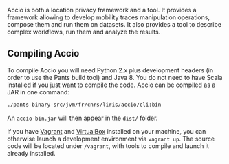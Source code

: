 Accio is both a location privacy framework and a tool.
It provides a framework allowing to develop mobility traces manipulation operations, compose them and run them on datasets.
It also provides a tool to describe complex workflows, run them and analyze the results.

Compiling Accio
---------------
To compile Accio you will need Python 2.x plus development headers (in order to use the Pants build tool) and Java 8.
You do not need to have Scala installed if you just want to compile the code.
Accio can be compiled as a JAR in one command:

```bash
./pants binary src/jvm/fr/cnrs/liris/accio/cli:bin
```

An `accio-bin.jar` will then appear in the `dist/` folder.

If you have [Vagrant](https://www.vagrantup.com/) and [VirtualBox](https://www.virtualbox.org/) installed on your machine, you can otherwise launch a development environment via `vagrant up`.
The source code will be located under `/vagrant`, with tools to compile and launch it already installed.